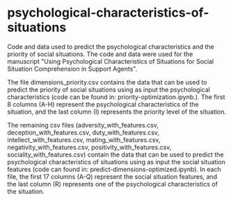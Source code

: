# psychological-characteristics-of-situations
Code and data used to predict the psychological characteristics and the priority of social situations. The code and data were used for the manuscript "Using Psychological Characteristics of Situations for Social Situation Comprehension in Support Agents".

The file dimensions_priority.csv contains the data that can be used to predict the priority of social situations using as input the psychological characteristics (code can be found in: priority-optimization.ipynb.). The first 8 columns (A-H) represent the psychological characteristics of the situation, and the last column (I) represents the priority level of the situation. 

The remaining csv files (adversity_with_features.csv, deception_with_features.csv, duty_with_features.csv, intellect_with_features.csv, mating_with_features.csv, negativity_with_features.csv, positivity_with_features.csv, sociality_with_features.csv) contain the data that can be used to predict the psychological characteristics of situations using as input the social situation features (code can found in: predict-dimensions-optimized.ipynb). In each file, the first 17 columns (A-Q) represent the social situation features, and the last column (R) represents one of the psychological characteristics of the situation.
